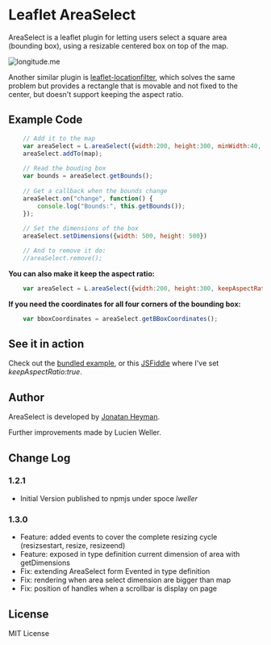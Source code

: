 # Leaflet AreaSelect

AreaSelect is a leaflet plugin for letting users select a square area (bounding box), 
using a resizable centered box on top of the map. 

![longitude.me](https://s3-eu-west-1.amazonaws.com/heyman.info/screenshots/leaflet-areaselect.jpg)

Another similar plugin is [leaflet-locationfilter](https://github.com/kajic/leaflet-locationfilter), 
which solves the same problem but provides a rectangle that is movable and not fixed to the center, 
but doesn't support keeping the aspect ratio.

## Example Code
```javascript
    // Add it to the map
    var areaSelect = L.areaSelect({width:200, height:300, minWidth:40, minHeight:40, minHorizontalSpacing:40, minVerticalSpacing:100});
    areaSelect.addTo(map);
    
    // Read the bouding box
    var bounds = areaSelect.getBounds();
    
    // Get a callback when the bounds change
    areaSelect.on("change", function() {
        console.log("Bounds:", this.getBounds());
    });
    
    // Set the dimensions of the box
    areaSelect.setDimensions({width: 500, height: 500})

    // And to remove it do:
    //areaSelect.remove();
```

**You can also make it keep the aspect ratio:**

```javascript
    var areaSelect = L.areaSelect({width:200, height:300, keepAspectRatio:true});
```

**If you need the coordinates for all four corners of the bounding box:**

```javascript
    var bboxCoordinates = areaSelect.getBBoxCoordinates();
```

## See it in action

Check out the [bundled example](http://heyman.github.com/leaflet-areaselect/example/), 
or this [JSFiddle](http://jsfiddle.net/heyman/3N2DN/) where I've set *keepAspectRatio:true*.

## Author

AreaSelect is developed by [Jonatan Heyman](http://heyman.info).

Further improvements made by Lucien Weller. 

## Change Log

### 1.2.1
* Initial Version published to npmjs under spoce _lweller_

### 1.3.0
* Feature: added events to cover the complete resizing cycle (resizsestart, resize, resizeend)
* Feature: exposed in type definition current dimension of area with getDimensions
* Fix: extending AreaSelect form Evented in type definition
* Fix: rendering when area select dimension are bigger than map
* Fix: position of handles when a scrollbar is display on page

## License

MIT License
